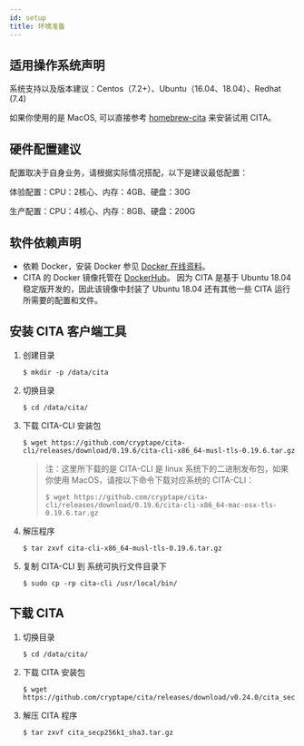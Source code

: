 ```yaml
---
id: setup
title: 环境准备
---
```


## 适用操作系统声明

系统支持以及版本建议：Centos（7.2+）、Ubuntu（16.04、18.04）、Redhat (7.4)

如果你使用的是 MacOS, 可以直接参考 [homebrew-cita] 来安装试用 CITA。

## 硬件配置建议

配置取决于自身业务，请根据实际情况搭配，以下是建议最低配置：

体验配置：CPU：2核心、内存：4GB、硬盘：30G

生产配置：CPU：4核心、内存：8GB、硬盘：200G

## 软件依赖声明

* 依赖 Docker，安装 Docker 参见 [Docker 在线资料]。
* CITA 的 Docker 镜像托管在 [DockerHub]。 因为 CITA 是基于 Ubuntu 18.04 稳定版开发的，因此该镜像中封装了 Ubuntu 18.04 还有其他一些 CITA 运行所需要的配置和文件。

## 安装 CITA 客户端工具

1. 创建目录

   ```shell
   $ mkdir -p /data/cita
   ```

2. 切换目录

   ```shell
   $ cd /data/cita/
   ```

3. 下载 CITA-CLI 安装包

   ```shell
   $ wget https://github.com/cryptape/cita-cli/releases/download/0.19.6/cita-cli-x86_64-musl-tls-0.19.6.tar.gz
   ```

   > 注：这里所下载的是 CITA-CLI 是 linux 系统下的二进制发布包，如果你使用 MacOS，请按以下命令下载对应系统的 CITA-CLI：
   >
   > ```shell
   > $ wget https://github.com/cryptape/cita-cli/releases/download/0.19.6/cita-cli-x86_64-mac-osx-tls-0.19.6.tar.gz
   > ```
   >

4. 解压程序

   ```shell
   $ tar zxvf cita-cli-x86_64-musl-tls-0.19.6.tar.gz
   ```

5. 复制 CITA-CLI 到 系统可执行文件目录下

   ```shell
   $ sudo cp -rp cita-cli /usr/local/bin/
   ```

## 下载 CITA

1. 切换目录

   ```shell
   $ cd /data/cita/
   ```

2. 下载 CITA 安装包

   ```shell
   $ wget https://github.com/cryptape/cita/releases/download/v0.24.0/cita_secp256k1_sha3.tar.gz
   ```

3. 解压 CITA 程序

   ```shell
   $ tar zxvf cita_secp256k1_sha3.tar.gz
   ```

[Docker 在线资料]: https://yeasy.gitbooks.io/docker_practice/content/install
[DockerHub]: https://hub.docker.com/r/cita/cita-build
[homebrew-cita]: https://github.com/cryptape/homebrew-cita
